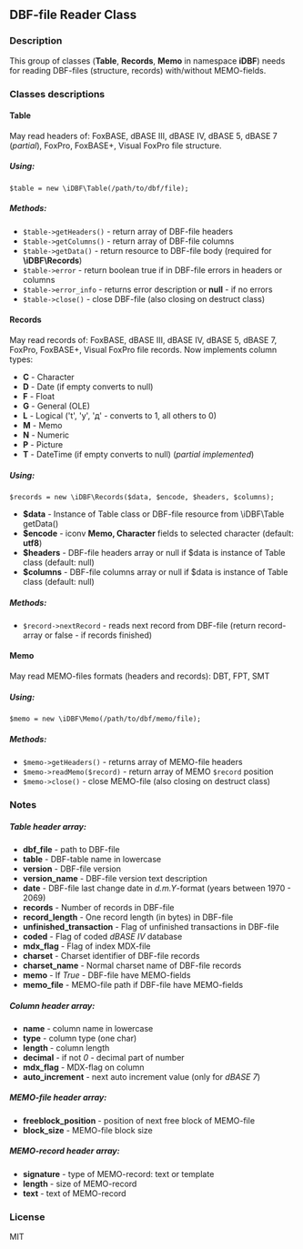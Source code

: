 ## DBF-file Reader Class

### Description
This group of classes (**Table**, **Records**, **Memo** in namespace **iDBF**) needs for reading DBF-files (structure, records) with/without MEMO-fields.

### Classes descriptions
#### Table
May read headers of: FoxBASE, dBASE III, dBASE IV, dBASE 5, dBASE 7 (*partial*), FoxPro, FoxBASE+, Visual FoxPro file structure.

##### Using: 
```
$table = new \iDBF\Table(/path/to/dbf/file);
```

##### Methods:
   * ```$table->getHeaders()``` - return array of DBF-file headers
   * ```$table->getColumns()``` - return array of DBF-file columns
   * ```$table->getData()``` - return resource to DBF-file body (required for **\iDBF\Records**)
   * ```$table->error``` - return boolean true if in DBF-file errors in headers or columns
   * ```$table->error_info``` - returns error description or **null** - if no errors
   * ```$table->close()``` - close DBF-file (also closing on destruct class)
      
#### Records
May read records of: FoxBASE, dBASE III, dBASE IV, dBASE 5, dBASE 7, FoxPro, FoxBASE+, Visual FoxPro file records. Now implements column types:
* **C** - Character
* **D** - Date (if empty converts to null)
* **F** - Float
* **G** - General (OLE)
* **L** - Logical ('t', 'y', 'д' - converts to 1, all others to 0)
* **M** - Memo 
* **N** - Numeric
* **P** - Picture
* **T** - DateTime  (if empty converts to null) (*partial implemented*)

##### Using: 
```
$records = new \iDBF\Records($data, $encode, $headers, $columns);
```
* **$data** - Instance of Table class or DBF-file resource from \iDBF\Table getData()
* **$encode** - iconv **Memo, Character** fields to selected character (default: **utf8**)
* **$headers** - DBF-file headers array or null if $data is instance of Table class (default: null)
* **$columns** - DBF-file columns array or null if $data is instance of Table class (default: null)

##### Methods:
   * ```$record->nextRecord``` - reads next record from DBF-file (return record-array or false - if records finished)
   
#### Memo
May read MEMO-files formats (headers and records): DBT, FPT, SMT

##### Using:
```
$memo = new \iDBF\Memo(/path/to/dbf/memo/file);
```

##### Methods:
   * ```$memo->getHeaders()``` - returns array of MEMO-file headers
   * ```$memo->readMemo($record)``` - return array of MEMO ```$record``` position
   * ```$memo->close()``` - close MEMO-file (also closing on destruct class)
   
### Notes

##### Table header array:
* **dbf_file** - path to DBF-file
* **table** - DBF-table name in lowercase
* **version** - DBF-file version
* **version_name** - DBF-file version text description
* **date** - DBF-file last change date in *d.m.Y*-format (years between 1970 - 2069)
* **records** - Number of records in DBF-file
* **record_length** - One record length (in bytes) in DBF-file
* **unfinished_transaction** - Flag of unfinished transactions in DBF-file
* **coded** - Flag of coded *dBASE IV* database
* **mdx_flag** - Flag of index MDX-file
* **charset** - Charset identifier of DBF-file records
* **charset_name** - Normal charset name of DBF-file records
* **memo** - If *True* - DBF-file have MEMO-fields
* **memo_file** - MEMO-file path if DBF-file have MEMO-fields

##### Column header array:
* **name** - column name in lowercase
* **type** - column type (one char)
* **length** - column length
* **decimal** - if not *0* - decimal part of number
* **mdx_flag** - MDX-flag on column
* **auto_increment** - next auto increment value (only for *dBASE 7*)

##### MEMO-file header array:
* **freeblock_position** - position of next free block of MEMO-file
* **block_size** - MEMO-file block size

##### MEMO-record header array:
* **signature** - type of MEMO-record: text or template
* **length** - size of MEMO-record
* **text** - text of MEMO-record

### License
MIT 